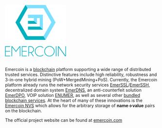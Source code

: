 <div class="boxOverflow">
<img width="200" src="/images/Logo_2017.png" alt="Emercoin logo" >
</div>
<br>

Emercoin is a <a target="_blank" rel="nofollow" href="https://en.wikipedia.org/wiki/Blockchain">blockchain</a> platform supporting a wide range of distributed trusted services. Distinctive features include high reliability, robustness and 3-in-one hybrid mining (PoW+MergedMining+PoS). Currently, the Emercoin platform already runs the network security services
[EmerSSL](/en/blockchain-services/emerssl/emerssl-introduction.md)/[EmerSSH](/en/blockchain-services/emerssh.md), decentralized
domain system [EmerDNS](/en/blockchain-services/emerdns/emerdns-introduction.md), an anti-counterfeit solution
[EmerDPO](/en/blockchain-services/emerdpo/emerdpo-introduction.md), VOIP solution [ENUMER](/en/blockchain-services/enumer.md), as well as several other [bundled blockchain services](/en/blockchain-services/introduction-to-emercoin-services.md). At the heart of many of these innovations is the [Emercoin NVS](/en/blockchain-services/emernvs.md) which allows for the arbitrary storage of **name-&gt;value** pairs on the blockchain.

The official project website can be found at
<a href="http://emercoin.com/en/">emercoin.com</a>
